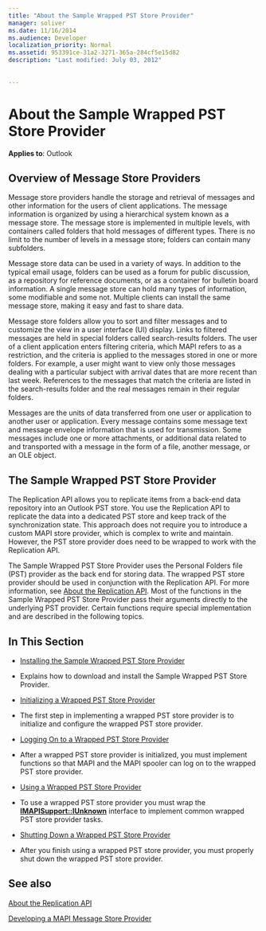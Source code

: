 ```yaml
---
title: "About the Sample Wrapped PST Store Provider"
manager: soliver
ms.date: 11/16/2014
ms.audience: Developer
localization_priority: Normal
ms.assetid: 953391ce-31a2-3271-365a-284cf5e15d82
description: "Last modified: July 03, 2012"
 
 
---
```


# About the Sample Wrapped PST Store Provider

 
  
**Applies to**: Outlook 
  
## Overview of Message Store Providers

Message store providers handle the storage and retrieval of messages and other information for the users of client applications. The message information is organized by using a hierarchical system known as a message store. The message store is implemented in multiple levels, with containers called folders that hold messages of different types. There is no limit to the number of levels in a message store; folders can contain many subfolders.
  
Message store data can be used in a variety of ways. In addition to the typical email usage, folders can be used as a forum for public discussion, as a repository for reference documents, or as a container for bulletin board information. A single message store can hold many types of information, some modifiable and some not. Multiple clients can install the same message store, making it easy and fast to share data.
  
Message store folders allow you to sort and filter messages and to customize the view in a user interface (UI) display. Links to filtered messages are held in special folders called search-results folders. The user of a client application enters filtering criteria, which MAPI refers to as a restriction, and the criteria is applied to the messages stored in one or more folders. For example, a user might want to view only those messages dealing with a particular subject with arrival dates that are more recent than last week. References to the messages that match the criteria are listed in the search-results folder and the real messages remain in their regular folders.
  
Messages are the units of data transferred from one user or application to another user or application. Every message contains some message text and message envelope information that is used for transmission. Some messages include one or more attachments, or additional data related to and transported with a message in the form of a file, another message, or an OLE object.
  
## The Sample Wrapped PST Store Provider

The Replication API allows you to replicate items from a back-end data repository into an Outlook PST store. You use the Replication API to replicate the data into a dedicated PST store and keep track of the synchronization state. This approach does not require you to introduce a custom MAPI store provider, which is complex to write and maintain. However, the PST store provider does need to be wrapped to work with the Replication API.
  
The Sample Wrapped PST Store Provider uses the Personal Folders file (PST) provider as the back end for storing data. The wrapped PST store provider should be used in conjunction with the Replication API. For more information, see [About the Replication API](about-the-replication-api.md). Most of the functions in the Sample Wrapped PST Store Provider pass their arguments directly to the underlying PST provider. Certain functions require special implementation and are described in the following topics.
  
## In This Section

- [Installing the Sample Wrapped PST Store Provider](installing-the-sample-wrapped-pst-store-provider.md)
    
- Explains how to download and install the Sample Wrapped PST Store Provider.
    
- [Initializing a Wrapped PST Store Provider](initializing-a-wrapped-pst-store-provider.md)
    
- The first step in implementing a wrapped PST store provider is to initialize and configure the wrapped PST store provider.
    
- [Logging On to a Wrapped PST Store Provider](logging-on-to-a-wrapped-pst-store-provider.md)
    
- After a wrapped PST store provider is initialized, you must implement functions so that MAPI and the MAPI spooler can log on to the wrapped PST store provider.
    
- [Using a Wrapped PST Store Provider](using-a-wrapped-pst-store-provider.md)
    
- To use a wrapped PST store provider you must wrap the **[IMAPISupport::IUnknown](imapisupportiunknown.md)** interface to implement common wrapped PST store provider tasks. 
    
- [Shutting Down a Wrapped PST Store Provider](shutting-down-a-wrapped-pst-store-provider.md)
    
- After you finish using a wrapped PST store provider, you must properly shut down the wrapped PST store provider.
    
## See also



[About the Replication API](about-the-replication-api.md)
  
[Developing a MAPI Message Store Provider](developing-a-mapi-message-store-provider.md)

